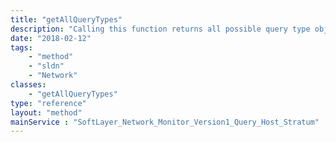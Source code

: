 ```yaml
---
title: "getAllQueryTypes"
description: "Calling this function returns all possible query type objects. These objects are to be used to set the values on the SoftLayer_Network_Monitor_Version1_Query_Host when creating new monitoring instances. "
date: "2018-02-12"
tags:
    - "method"
    - "sldn"
    - "Network"
classes:
    - "getAllQueryTypes"
type: "reference"
layout: "method"
mainService : "SoftLayer_Network_Monitor_Version1_Query_Host_Stratum"
---
```

